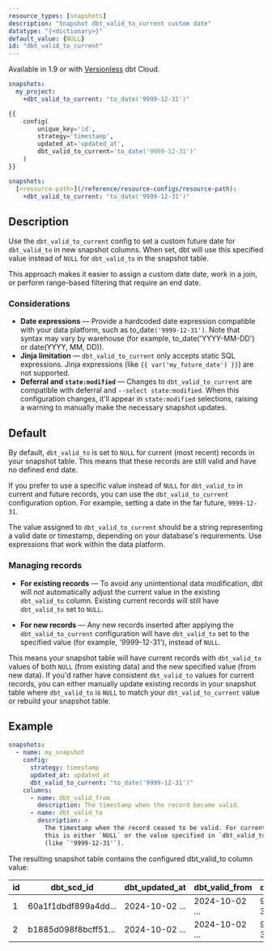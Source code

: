 ```yaml
---
resource_types: [snapshots]
description: "Snapshot dbt_valid_to_current custom date"
datatype: "{<dictionary>}"
default_value: {NULL}
id: "dbt_valid_to_current"
---
```


Available in 1.9 or with [Versionless](/docs/dbt-versions/upgrade-dbt-version-in-cloud#versionless) dbt Cloud.

<File name='snapshots/schema.yml'>

```yaml
snapshots:
  my_project:
    +dbt_valid_to_current: "to_date('9999-12-31')"

```

</File>

<File name='snapshots/<filename>.sql'>

```sql
{{
    config(
        unique_key='id',
        strategy='timestamp',
        updated_at='updated_at',
        dbt_valid_to_current='to_date('9999-12-31')'
    )
}}
```

</File>

<File name='dbt_project.yml'>

```yml
snapshots:
  [<resource-path>](/reference/resource-configs/resource-path):
    +dbt_valid_to_current: "to_date('9999-12-31')"
```

</File>

## Description

Use the `dbt_valid_to_current` config to set a custom future date for `dbt_valid_to` in new snapshot columns. When set, dbt will use this specified value instead of `NULL` for `dbt_valid_to` in the snapshot table.

This approach makes it easier to assign a custom date date, work in a join, or perform range-based filtering that require an end date.

### Considerations

- **Date expressions** &mdash; Provide a hardcoded date expression compatible with your data platform, such as to_date`('9999-12-31')`. Note that syntax may vary by warehouse (for example, to_date('YYYY-MM-DD') or date(YYYY, MM, DD)).
- **Jinja limitation** &mdash; `dbt_valid_to_current` only accepts static SQL expressions. Jinja expressions (like `{{ var('my_future_date') }}`) are not supported.
- **Deferral and `state:modified`** &mdash; Changes to `dbt_valid_to_current` are compatible with deferral and `--select state:modified`. When this configuration changes, it'll appear in `state:modified` selections, raising a warning to manually make the necessary snapshot updates.

## Default

By default, `dbt_valid_to` is set to `NULL` for current (most recent) records in your snapshot table. This means that these records are still valid and have no defined end date.

If you prefer to use a specific value instead of `NULL` for `dbt_valid_to` in current and future records, you can use the `dbt_valid_to_current` configuration option. For example, setting a date in the far future, `9999-12-31`.

The value assigned to `dbt_valid_to_current` should be a string representing a valid date or timestamp, depending on your database's requirements. Use expressions that work within the data platform.

### Managing records
- **For existing records** &mdash; To avoid any unintentional data modification, dbt will _not_ automatically adjust the current value in the existing `dbt_valid_to` column. Existing current records will still have `dbt_valid_to` set to `NULL`.

- **For new records** &mdash;  Any new records inserted after applying the `dbt_valid_to_current` configuration will have `dbt_valid_to` set to the specified value (for example, '9999-12-31'), instead of `NULL`.

This means your snapshot table will have current records with `dbt_valid_to` values of both `NULL` (from existing data) and the new specified value (from new data). If you'd rather have consistent `dbt_valid_to` values for current records, you can either manually update existing records in your snapshot table where `dbt_valid_to` is `NULL` to match your `dbt_valid_to_current` value or rebuild your snapshot table.

## Example

<File name='snapshots/schema.yml'>

```yaml
snapshots:
  - name: my_snapshot
    config:
      strategy: timestamp
      updated_at: updated_at
      dbt_valid_to_current: "to_date('9999-12-31')"
    columns:
      - name: dbt_valid_from
        description: The timestamp when the record became valid.
      - name: dbt_valid_to
        description: >
          The timestamp when the record ceased to be valid. For current records,
          this is either `NULL` or the value specified in `dbt_valid_to_current`
          (like `'9999-12-31'`).
```

</File>

The resulting snapshot table contains the configured dbt_valid_to column value:

| id | dbt_scd_id           |    dbt_updated_at    |       dbt_valid_from |     dbt_valid_to     |
| -- | -------------------- | -------------------- | -------------------- | -------------------- |
|  1 | 60a1f1dbdf899a4dd... | 2024-10-02 ...       | 2024-10-02 ...       | 9999-12-31 ...       |
|  2 | b1885d098f8bcff51... | 2024-10-02 ...       | 2024-10-02 ...       | 9999-12-31 ...       |
